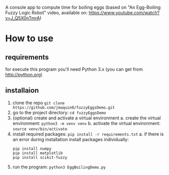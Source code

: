 A console app to compute time for boiling eggs (based on "An Egg-Boiling Fuzzy Logic Robot" video, available on: https://www.youtube.com/watch?v=J_Q5X0nTmrA)

# How to use 

## requirements
for execute this program you'll need Python 3.x (you can get from http://python.org)

## installaion
1. clone the repo `git clone https://github.com/jmaquin0/fuzzyEggsDemo.git`
2. go to the project directory: `cd fuzzyEggsDemo`
3. (optional) create and activate a virtual environment
    a. create the virtual environment: `python3 -m venv venv`
    b. activate the virtual environment: `source venv/bin/activate`
4. install required packages: `pip install -r requirements.txt`
    a. if there is an error during installation install packages individually:
    ```
    pip install numpy
    pip install matplotlib
    pip install scikit-fuzzy
    ```
5. run the program: `python3 EggBoilingDemo.py`


